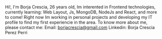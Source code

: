 Hi!, I'm Borja Crescia, 26 years old, Im interented in Frontend technologies, currently learning:
Web Layout, Js, MongoDB, NodeJs and React, and more to come! Right now Im working in personal projects and developing my IT profile to find my first experiencie in the area.
To know more about me, please contact me:
Email: borjacrescia@gmail.com
Linkedin: Borja Crescia Perez Perri 

